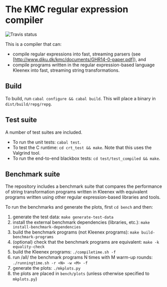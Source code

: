 # The KMC regular expression compiler #

![Travis status](https://travis-ci.org/diku-kmc/repg.svg?branch=master)

This is a compiler that can:

* compile regular expressions into fast, streaming parsers (see [http://www.diku.dk/kmc/documents/GHR14-0-paper.pdf]), and
* compile programs written in the regular expression-based language Kleenex into fast, streaming string transformations.

## Build ##

To build, run `cabal configure && cabal build`. This will place a binary in `dist/build/repg/repg`.

## Test suite ##

A number of test suites are included.

* To run the unit tests: `cabal test`.
* To test the C runtime: `cd crt_test && make`. Note that this uses the Valgrind tool.
* To run the end-to-end blackbox tests: `cd test/test_compiled && make`.

## Benchmark suite ##

The repository includes a benchmark suite that compares the performance of string transformation programs written in Kleenex with equivalent programs written using other regular expression-based libraries and tools.

To run the benchmarks and generate the plots, first `cd bench` and then:

1. generate the test data: `make generate-test-data`
1. install the external benchmark dependencies (libraries, etc.): `make install-benchmark-dependencies`
1. build the benchmark programs (not Kleenex programs): `make build-benchmark-programs`
1. (optional) check that the benchmark programs are equivalent: `make -k equality-check`
1. build the Kleenex programs: `./compiletime.sh -f`
1. run /all/ the benchmark programs N times with M warm-up rounds: `./runningtime.sh -r <N> -w <M> -f`
1. generate the plots: `./mkplots.py`
1. the plots are placed in `bench/plots` (unless otherwise specified to `mkplots.py`)
